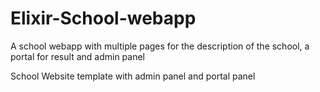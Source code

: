 # Elixir-School-webapp
A school webapp with multiple pages for the description of the school, a portal for result and admin panel

School Website template with admin panel and portal panel
